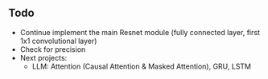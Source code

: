 ## Todo
- Continue implement the main Resnet module (fully connected layer, first 1x1 convolutional layer)
- Check for precision
- Next projects:
    - LLM: Attention (Causal Attention & Masked Attention), GRU, LSTM